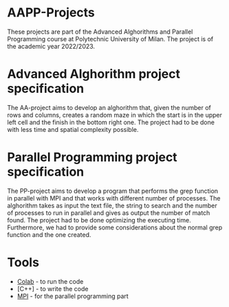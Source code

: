 # AAPP-Projects
These projects are part of the Advanced Alghorithms and Parallel Programming course at Polytechnic University of Milan. The project is of the academic year 2022/2023.

# Advanced Alghorithm project specification
The AA-project aims to develop an alghorithm that, given the number of rows and columns, creates a random maze in which the start is in the upper left cell and the finish in the bottom right one. The project had to be done with less time and spatial complexity possible.

# Parallel Programming project specification
The PP-project aims to develop a program that performs the grep function in parallel with MPI and that works with different number of processes. The alghorithm takes as input the text file, the string to search and the number of processes to run in parallel and gives as output the number of match found. The project had to be done optimizing the executing time. Furthermore, we had to provide some considerations about the normal grep function and the one created.

# Tools
- [Colab](https://colab.research.google.com/) - to run the code
- [C++] - to write the code
- [MPI](https://www.open-mpi.org/) - for the parallel programming part

